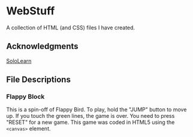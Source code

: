 # WebStuff
A collection of HTML (and CSS) files I have created.

## Acknowledgments
[SoloLearn](https://www.sololearn.com/)


## File Descriptions
### Flappy Block
This is a spin-off of Flappy Bird. To play, hold the "JUMP" button to move up. If you touch the green lines, the game is over. You need to press "RESET" for a new game. This game was coded in HTML5 using the `<canvas>` element.
